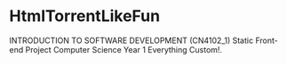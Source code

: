# HtmlTorrentLikeFun
INTRODUCTION TO SOFTWARE DEVELOPMENT (CN4102_1)
Static Front-end Project Computer Science Year 1
Everything Custom!.
